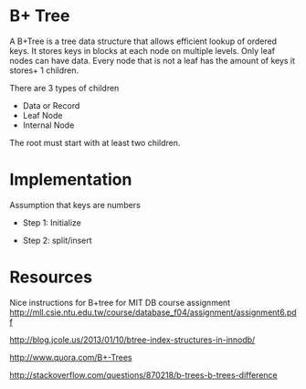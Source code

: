 # B+ Tree

A B+Tree is a tree data structure that allows efficient lookup of ordered keys. It stores keys in blocks at each node on multiple levels. Only leaf nodes can have data. Every node that is not a leaf has the amount of keys it stores+ 1 children.

There are 3 types of children
- Data or Record
- Leaf Node
- Internal Node

The root must start with at least two children.




# Implementation

Assumption that keys are numbers

- Step 1: Initialize 

- Step 2: split/insert


# Resources

Nice instructions for B+tree for MIT DB course assignment
http://mll.csie.ntu.edu.tw/course/database_f04/assignment/assignment6.pdf

http://blog.jcole.us/2013/01/10/btree-index-structures-in-innodb/

http://www.quora.com/B+-Trees

http://stackoverflow.com/questions/870218/b-trees-b-trees-difference



